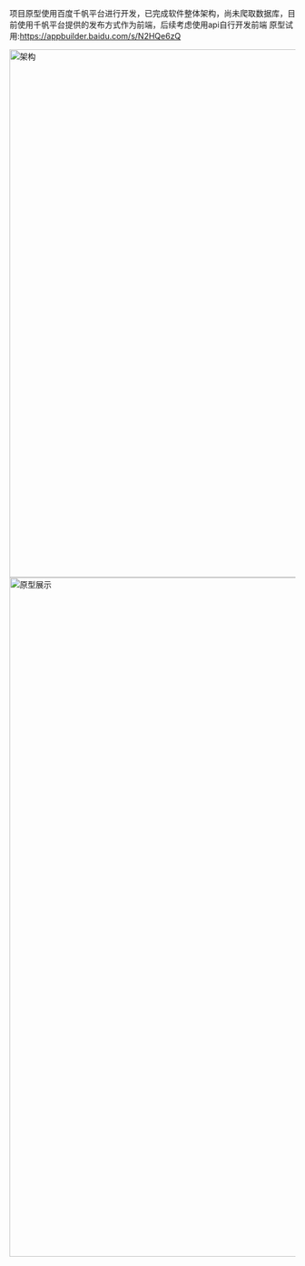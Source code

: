 项目原型使用百度千帆平台进行开发，已完成软件整体架构，尚未爬取数据库，目前使用千帆平台提供的发布方式作为前端，后续考虑使用api自行开发前端
原型试用:https://appbuilder.baidu.com/s/N2HQe6zQ

<img width="2071" height="929" alt="架构" src="https://github.com/user-attachments/assets/9b01c005-5039-427c-b7fe-c7c1333a1228" />
<img width="2513" height="1195" alt="原型展示" src="https://github.com/user-attachments/assets/5705678f-149d-405f-b605-6871e14e4eb9" />

